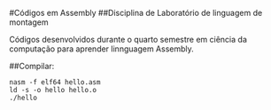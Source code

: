 #Códigos em Assembly
##Disciplina de Laboratório de linguagem de montagem

Códigos desenvolvidos durante o quarto semestre em ciência da computação para aprender linnguagem Assembly.

##Compilar:
```
nasm -f elf64 hello.asm
ld -s -o hello hello.o
./hello
```